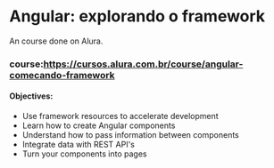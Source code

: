 # Angular: explorando o framework

An course done on  Alura.

### course:https://cursos.alura.com.br/course/angular-comecando-framework

#### Objectives:
- Use framework resources to accelerate development
- Learn how to create Angular components
- Understand how to pass information between components
- Integrate data with REST API's
- Turn your components into pages
